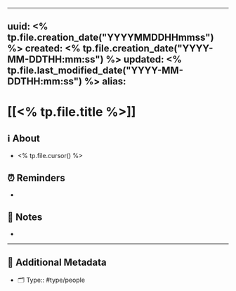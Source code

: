 
---
uuid: <% tp.file.creation_date("YYYYMMDDHHmmss") %>
created: <% tp.file.creation_date("YYYY-MM-DDTHH:mm:ss") %>
updated: <% tp.file.last_modified_date("YYYY-MM-DDTHH:mm:ss") %>
alias: 
---

# [[<% tp.file.title %>]]

## ℹ️ About
- <% tp.file.cursor() %>

## ⏰ Reminders
- 

## 📝 Notes
- 

---

## 📇 Additional Metadata

- 🗂 Type:: #type/people